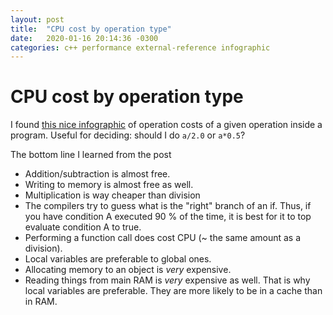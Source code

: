 ```yaml
---
layout: post
title:  "CPU cost by operation type"
date:   2020-01-16 20:14:36 -0300
categories: c++ performance external-reference infographic
---
```

# CPU cost by operation type

I found 
[this nice infographic](http://ithare.com/infographics-operation-costs-in-cpu-clock-cycles/) 
of operation costs of a given operation inside a program. Useful for
deciding: should I do `a/2.0` or `a*0.5`?

The bottom line I learned from the post

- Addition/subtraction is almost free.
- Writing to memory is almost free as well.
- Multiplication is way cheaper than division
- The compilers try to guess what is the "right" branch of an if.
  Thus, if you have condition A executed 90 % of the time, it is 
  best for it to top evaluate condition A to true.
- Performing a function call does cost CPU (~ the same amount as 
  a division).
- Local variables are preferable to global ones.
- Allocating memory to an object is *very* expensive.
- Reading things from main RAM is *very* expensive as well. That is 
  why local variables are preferable. They are more likely to be in a 
  cache than in RAM.

